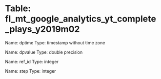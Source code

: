 Table: fl_mt_google_analytics_yt_complete_plays_y2019m02
========================================================

Name: dptime
Type: timestamp without time zone

Name: dpvalue
Type: double precision

Name: ref_id
Type: integer

Name: step
Type: integer

